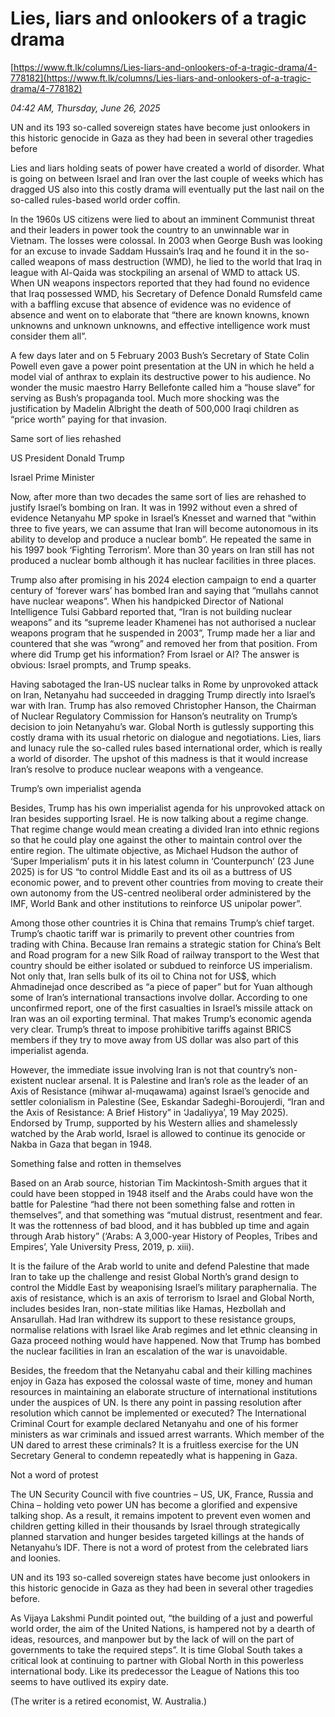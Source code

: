 # Lies, liars and onlookers of a tragic drama

[https://www.ft.lk/columns/Lies-liars-and-onlookers-of-a-tragic-drama/4-778182](https://www.ft.lk/columns/Lies-liars-and-onlookers-of-a-tragic-drama/4-778182)

*04:42 AM, Thursday, June 26, 2025*

UN and its 193 so-called sovereign states have become just onlookers in this historic genocide in Gaza as they had been in several other tragedies before

Lies and liars holding seats of power have created a world of disorder. What is going on between Israel and Iran over the last couple of weeks which has dragged US also into this costly drama will eventually put the last nail on the so-called rules-based world order coffin.

In the 1960s US citizens were lied to about an imminent Communist threat and their leaders in power took the country to an unwinnable war in Vietnam. The losses were colossal. In 2003 when George Bush was looking for an excuse to invade Saddam Hussain’s Iraq and he found it in the so-called weapons of mass destruction (WMD), he lied to the world that Iraq in league with Al-Qaida was stockpiling an arsenal of WMD to attack US. When UN weapons inspectors reported that they had found no evidence that Iraq possessed WMD, his Secretary of Defence Donald Rumsfeld came with a baffling excuse that absence of evidence was no evidence of absence and went on to elaborate that “there are known knowns, known unknowns and unknown unknowns, and effective intelligence work must consider them all”.

A few days later and on 5 February 2003 Bush’s Secretary of State Colin Powell even gave a power point presentation at the UN in which he held a model vial of anthrax to explain its destructive power to his audience. No wonder the music maestro Harry Bellefonte called him a “house slave” for serving as Bush’s propaganda tool. Much more shocking was the justification by Madelin Albright the death of 500,000 Iraqi children as “price worth” paying for that invasion.

Same sort of lies rehashed

US President Donald Trump

Israel Prime Minister

Now, after more than two decades the same sort of lies are rehashed to justify Israel’s bombing on Iran. It was in 1992 without even a shred of evidence Netanyahu MP spoke in Israel’s Knesset and warned that “within three to five years, we can assume that Iran will become autonomous in its ability to develop and produce a nuclear bomb”. He repeated the same in his 1997 book ‘Fighting Terrorism’. More than 30 years on Iran still has not produced a nuclear bomb although it has nuclear facilities in three places.

Trump also after promising in his 2024 election campaign to end a quarter century of ‘forever wars’ has bombed Iran and saying that “mullahs cannot have nuclear weapons”. When his handpicked Director of National Intelligence Tulsi Gabbard reported that, “Iran is not building nuclear weapons” and its “supreme leader Khamenei has not authorised a nuclear weapons program that he suspended in 2003”, Trump made her a liar and countered that she was “wrong” and removed her from that position. From where did Trump get his information? From Israel or AI? The answer is obvious: Israel prompts, and Trump speaks.

Having sabotaged the Iran-US nuclear talks in Rome by unprovoked attack on Iran, Netanyahu had succeeded in dragging Trump directly into Israel’s war with Iran. Trump has also removed Christopher Hanson, the Chairman of Nuclear Regulatory Commission for Hanson’s neutrality on Trump’s decision to join Netanyahu’s war. Global North is gutlessly supporting this costly drama with its usual rhetoric on dialogue and negotiations. Lies, liars and lunacy rule the so-called rules based international order, which is really a world of disorder. The upshot of this madness is that it would increase Iran’s resolve to produce nuclear weapons with a vengeance.

Trump’s own imperialist agenda

Besides, Trump has his own imperialist agenda for his unprovoked attack on Iran besides supporting Israel. He is now talking about a regime change. That regime change would mean creating a divided Iran into ethnic regions so that he could play one against the other to maintain control over the entire region. The ultimate objective, as Michael Hudson the author of ‘Super Imperialism’ puts it in his latest column in ‘Counterpunch’ (23 June 2025) is for US “to control Middle East and its oil as a buttress of US economic power, and to prevent other countries from moving to create their own autonomy from the US-centred neoliberal order administered by the IMF, World Bank and other institutions to reinforce US unipolar power”.

Among those other countries it is China that remains Trump’s chief target. Trump’s chaotic tariff war is primarily to prevent other countries from trading with China. Because Iran remains a strategic station for China’s Belt and Road program for a new Silk Road of railway transport to the West that country should be either isolated or subdued to reinforce US imperialism. Not only that, Iran sells bulk of its oil to China not for US$, which Ahmadinejad once described as “a piece of paper” but for Yuan although some of Iran’s international transactions involve dollar. According to one unconfirmed report, one of the first casualties in Israel’s missile attack on Iran was an oil exporting terminal. That makes Trump’s economic agenda very clear. Trump’s threat to impose prohibitive tariffs against BRICS members if they try to move away from US dollar was also part of this imperialist agenda.

However, the immediate issue involving Iran is not that country’s non-existent nuclear arsenal. It is Palestine and Iran’s role as the leader of an Axis of Resistance (mihwar al-muqawama) against Israel’s genocide and settler colonialism in Palestine (See, Eskandar Sadeghi-Boroujerdi, “Iran and the Axis of Resistance: A Brief History” in ‘Jadaliyya’, 19 May 2025). Endorsed by Trump, supported by his Western allies and shamelessly watched by the Arab world, Israel is allowed to continue its genocide or Nakba in Gaza that began in 1948.

Something false and rotten in themselves

Based on an Arab source, historian Tim Mackintosh-Smith argues that it could have been stopped in 1948 itself and the Arabs could have won the battle for Palestine “had there not been something false and rotten in themselves”, and that something was “mutual distrust, resentment and fear. It was the rottenness of bad blood, and it has bubbled up time and again through Arab history” (‘Arabs: A 3,000-year History of Peoples, Tribes and Empires’, Yale University Press, 2019, p. xiii).

It is the failure of the Arab world to unite and defend Palestine that made Iran to take up the challenge and resist Global North’s grand design to control the Middle East by weaponising Israel’s military paraphernalia. The axis of resistance, which is an axis of terrorism to Israel and Global North, includes besides Iran, non-state militias like Hamas, Hezbollah and Ansarullah. Had Iran withdrew its support to these resistance groups, normalise relations with Israel like Arab regimes and let ethnic cleansing in Gaza proceed nothing would have happened. Now that Trump has bombed the nuclear facilities in Iran an escalation of the war is unavoidable.

Besides, the freedom that the Netanyahu cabal and their killing machines enjoy in Gaza has exposed the colossal waste of time, money and human resources in maintaining an elaborate structure of international institutions under the auspices of UN. Is there any point in passing resolution after resolution which cannot be implemented or executed? The International Criminal Court for example declared Netanyahu and one of his former ministers as war criminals and issued arrest warrants. Which member of the UN dared to arrest these criminals? It is a fruitless exercise for the UN Secretary General to condemn repeatedly what is happening in Gaza.

Not a word of protest

The UN Security Council with five countries – US, UK, France, Russia and China – holding veto power UN has become a glorified and expensive talking shop. As a result, it remains impotent to prevent even women and children getting killed in their thousands by Israel through strategically planned starvation and hunger besides targeted killings at the hands of Netanyahu’s IDF. There is not a word of protest from the celebrated liars and loonies.

UN and its 193 so-called sovereign states have become just onlookers in this historic genocide in Gaza as they had been in several other tragedies before.

As Vijaya Lakshmi Pundit pointed out, “the building of a just and powerful world order, the aim of the United Nations, is hampered not by a dearth of ideas, resources, and manpower but by the lack of will on the part of governments to take the required steps”. It is time Global South takes a critical look at continuing to partner with Global North in this powerless international body. Like its predecessor the League of Nations this too seems to have outlived its expiry date.

(The writer is a retired economist, W. Australia.)

